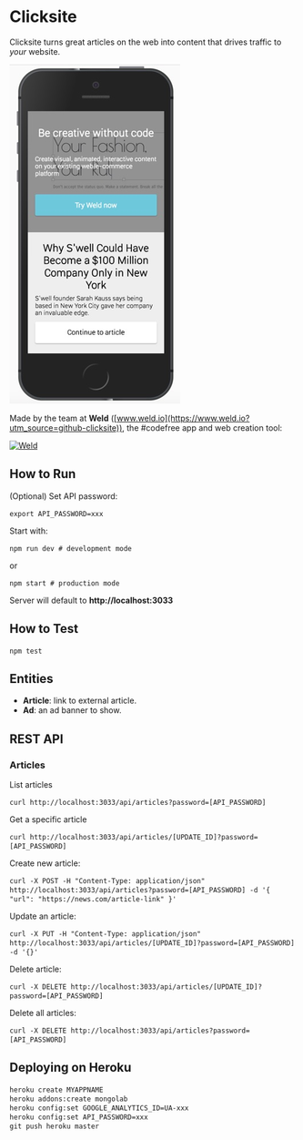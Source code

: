 # Clicksite

Clicksite turns great articles on the web into content that drives traffic to _your_ website.

![Clicksite](docs/example.jpg)

Made by the team at **Weld** ([www.weld.io](https://www.weld.io?utm_source=github-clicksite)), the #codefree app and web creation tool:

[![Weld](https://s3-eu-west-1.amazonaws.com/weld-social-and-blog/gif/weld_explained.gif)](https://www.weld.io?utm_source=github-clicksite)


## How to Run

(Optional) Set API password:

	export API_PASSWORD=xxx

Start with:

	npm run dev # development mode

or

	npm start # production mode

Server will default to **http://localhost:3033**


## How to Test

	npm test


## Entities

* **Article**: link to external article.
* **Ad**: an ad banner to show.


## REST API

### Articles

List articles

	curl http://localhost:3033/api/articles?password=[API_PASSWORD]

Get a specific article

	curl http://localhost:3033/api/articles/[UPDATE_ID]?password=[API_PASSWORD]

Create new article:

	curl -X POST -H "Content-Type: application/json" http://localhost:3033/api/articles?password=[API_PASSWORD] -d '{ "url": "https://news.com/article-link" }'

Update an article:

	curl -X PUT -H "Content-Type: application/json" http://localhost:3033/api/articles/[UPDATE_ID]?password=[API_PASSWORD] -d '{}'

Delete article:

	curl -X DELETE http://localhost:3033/api/articles/[UPDATE_ID]?password=[API_PASSWORD]

Delete all articles:

	curl -X DELETE http://localhost:3033/api/articles?password=[API_PASSWORD]


## Deploying on Heroku

	heroku create MYAPPNAME
	heroku addons:create mongolab
	heroku config:set GOOGLE_ANALYTICS_ID=UA-xxx
	heroku config:set API_PASSWORD=xxx
	git push heroku master
